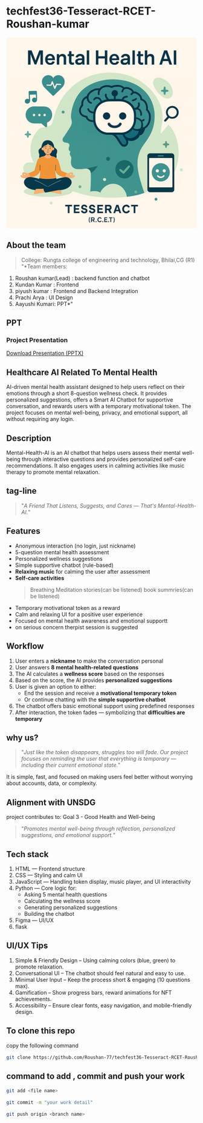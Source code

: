 # techfest36-Tesseract-RCET-Roushan-kumar

![logo](images/pic.png.png)

## About the team
> College: Rungta college of engineering and technology, Bhilai,CG (R1)
>"*Team members:
1. Roushan kumar(Lead) : backend function and chatbot
2. Kundan Kumar : Frontend
3. piyush kumar : Frontend and Backend Integration
4. Prachi Arya : UI Design
5. Aayushi Kumari: PPT*"

## PPT

### Project Presentation

[Download Presentation (PPTX)](presentation/tesseract(R.C.E.T).pptx)


## Healthcare AI Related To Mental Health
 AI-driven mental health assistant designed to help users reflect on their emotions through a short 8-question wellness check. It provides personalized suggestions, offers a Smart AI Chatbot for supportive conversation, and rewards users with a temporary motivational token. The project focuses on mental well-being, privacy, and emotional support, all without requiring any login.

## Description
Mental-Health-AI is an AI chatbot that helps users assess their mental well-being through interactive questions and provides personalized self-care recommendations. It also engages users in calming activities like music therapy to promote mental relaxation.


## tag-line
>"*A Friend That Listens, Suggests, and Cares — That's Mental-Health-AI.*"

## Features

- Anonymous interaction (no login, just nickname)
- 5-question mental health assessment
- Personalized wellness suggestions
- Simple supportive chatbot (rule-based)
- **Relaxing music** for calming the user after assessment
- **Self-care activities**
   > Breathing
   > Meditation
   > stories(can be listened)
   > book summries(can be listened)
- Temporary motivational token as a reward
- Calm and relaxing UI for a positive user experience
- Focused on mental health awareness and emotional supportt
- on serious concern therpist session is suggested

## Workflow 

1. User enters a **nickname** to make the conversation personal  
2. User answers **8 mental health-related questions**  
3. The AI calculates a **wellness score** based on the responses  
4. Based on the score, the AI provides **personalized suggestions**  
5. User is given an option to either:
   - End the session and receive a **motivational temporary token**  
   - Or continue chatting with the **simple supportive chatbot**  
6. The chatbot offers basic emotional support using predefined responses  
7. After interaction, the token fades — symbolizing that **difficulties are temporary**

## why us?
>"*Just like the token disappears, struggles too will fade. Our project focuses on reminding the user that everything is temporary — including their current emotional state.*"

It is simple, fast, and focused on making users feel better without worrying about accounts, data, or complexity.

##  Alignment with UNSDG
project contributes to:
Goal 3 - Good Health and Well-being  
>"*Promotes mental well-being through reflection, personalized suggestions, and emotional support.*"

## Tech stack

1. HTML — Frontend structure
2. CSS — Styling and calm UI
3. JavaScript — Handling token display, music player, and UI interactivity
4. Python — Core logic for:
    - Asking 5 mental health questions
    - Calculating the wellness score
    - Generating personalized suggestions
    - Building the chatbot
5. Figma — UI/UX
6. flask 

## UI/UX Tips

 1. Simple & Friendly Design – Using calming colors (blue, green) to promote relaxation. 
 2. Conversational UI – The chatbot should feel natural and easy to use. 
 3. Minimal User Input – Keep the process short & engaging (1️0 questions max). 
 4. Gamification – Show progress bars, reward animations for NFT achievements. 
 5. Accessibility – Ensure clear fonts, easy navigation, and mobile-friendly design.


## To clone this repo
 copy the following command 

 ```sh
 git clone https://github.com/Roushan-77/techfest36-Tesseract-RCET-Roushan-kumar.git
 ```

## command to add , commit and push your work 

```sh
git add <file name>
```
```sh
git commit -m "your work detail"
```
```sh
git push origin <branch name>
```
